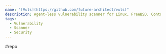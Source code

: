 ```yaml
---
name: "[Vuls](https://github.com/future-architect/vuls)"
description: Agent-less vulnerability scanner for Linux, FreeBSD, Container, WordPress, Programming language libraries, Network devices
tags:
  - Vulnerability
  - Scanner
  - Security
---
```

#repo